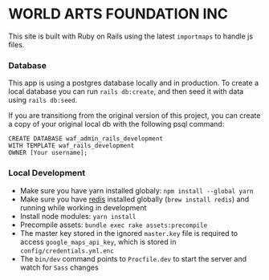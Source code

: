 # WORLD ARTS FOUNDATION INC

This site is built with Ruby on Rails using the latest `importmaps` to handle js files.

### Database

This app is using a postgres database locally and in production.
To create a local database you can run `rails db:create`, and then seed it with data using `rails db:seed`.

If you are transitiong from the original version of this project, you can create a copy of your original local db with the following psql command:
```
CREATE DATABASE waf_admin_rails_development
WITH TEMPLATE waf_rails_development
OWNER [Your username];
```

### Local Development

- Make sure you have yarn installed globaly: `npm install --global yarn`
- Make sure you have [redis](https://redis.io/docs/install/install-redis/install-redis-on-mac-os/) installed globally (`brew install redis`) and running while working in development
- Install node modules: `yarn install`
- Precompile assets: `bundle exec rake assets:precompile`
- The master key stored in the ignored `master.key` file is required to access `google_maps_api_key`, which is stored in `config/credentials.yml.enc`
- The `bin/dev` command points to `Procfile.dev` to start the server and watch for `Sass` changes